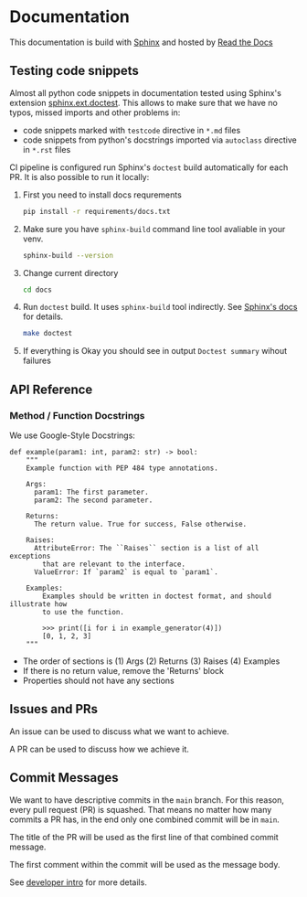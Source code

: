 # Documentation

This documentation is build with [Sphinx](https://www.sphinx-doc.org/) and
hosted by [Read the Docs](https://about.readthedocs.com/)

## Testing code snippets

Almost all python code snippets in documentation tested using Sphinx's extension
[sphinx.ext.doctest](https://www.sphinx-doc.org/en/master/usage/extensions/doctest.html).
This allows to make sure that we have no typos, missed imports and other problems in:
- code snippets marked with `testcode` directive in `*.md` files
- code snippets from python's docstrings imported via `autoclass` directive in `*.rst` files

CI pipeline is configured run Sphinx's `doctest` build automatically for each PR.
It is also possible to run it locally:

1. First you need to install docs requrements

   ```bash
   pip install -r requirements/docs.txt
   ```

2. Make sure you have `sphinx-build` command line tool avaliable in your venv.

   ```bash
   sphinx-build --version
   ```

3. Change current directory

   ```bash
   cd docs
   ```

4. Run `doctest` build. It uses `sphinx-build` tool indirectly. See
   [Sphinx's docs](https://www.sphinx-doc.org/en/master/usage/quickstart.html#running-the-build)
   for details.

   ```bash
   make doctest
   ```

5. If everything is Okay you should see in output `Doctest summary` wihout failures

## API Reference

### Method / Function Docstrings

We use Google-Style Docstrings:

```
def example(param1: int, param2: str) -> bool:
    """
    Example function with PEP 484 type annotations.

    Args:
      param1: The first parameter.
      param2: The second parameter.

    Returns:
      The return value. True for success, False otherwise.

    Raises:
      AttributeError: The ``Raises`` section is a list of all exceptions
        that are relevant to the interface.
      ValueError: If `param2` is equal to `param1`.

    Examples:
        Examples should be written in doctest format, and should illustrate how
        to use the function.

        >>> print([i for i in example_generator(4)])
        [0, 1, 2, 3]
    """
```

* The order of sections is (1) Args (2) Returns (3) Raises (4) Examples
* If there is no return value, remove the 'Returns' block
* Properties should not have any sections


## Issues and PRs

An issue can be used to discuss what we want to achieve.

A PR can be used to discuss how we achieve it.

## Commit Messages

We want to have descriptive commits in the `main` branch. For this reason, every
pull request (PR) is squashed. That means no matter how many commits a PR has,
in the end only one combined commit will be in `main`.

The title of the PR will be used as the first line of that combined commit message.

The first comment within the commit will be used as the message body.

See [developer intro](intro.md#commit-messages) for more details.

